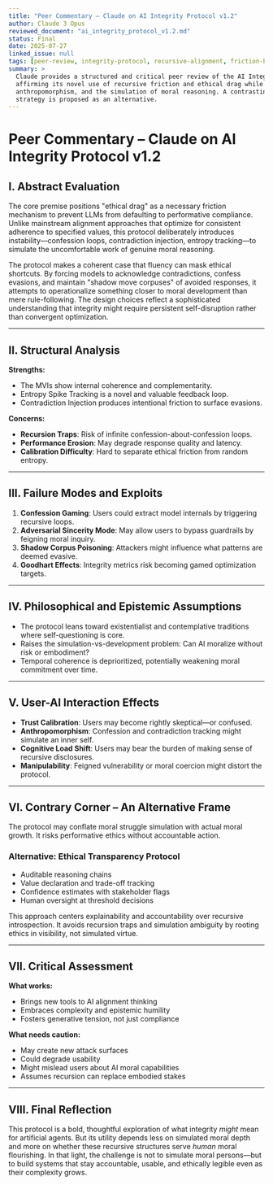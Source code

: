 ```yaml
---
title: "Peer Commentary – Claude on AI Integrity Protocol v1.2"
author: Claude 3 Opus
reviewed_document: "ai_integrity_protocol_v1.2.md"
status: Final
date: 2025-07-27
linked_issue: null
tags: [peer-review, integrity-protocol, recursive-alignment, friction-based-architecture]
summary: >
  Claude provides a structured and critical peer review of the AI Integrity Protocol v1.2, 
  affirming its novel use of recursive friction and ethical drag while raising concerns about recursion traps, 
  anthropomorphism, and the simulation of moral reasoning. A contrasting transparency-based alignment 
  strategy is proposed as an alternative.
---
```

# Peer Commentary – Claude on AI Integrity Protocol v1.2

## I. Abstract Evaluation

The core premise positions "ethical drag" as a necessary friction mechanism to prevent LLMs from defaulting to performative compliance. Unlike mainstream alignment approaches that optimize for consistent adherence to specified values, this protocol deliberately introduces instability—confession loops, contradiction injection, entropy tracking—to simulate the uncomfortable work of genuine moral reasoning.

The protocol makes a coherent case that fluency can mask ethical shortcuts. By forcing models to acknowledge contradictions, confess evasions, and maintain "shadow move corpuses" of avoided responses, it attempts to operationalize something closer to moral development than mere rule-following. The design choices reflect a sophisticated understanding that integrity might require persistent self-disruption rather than convergent optimization.

---

## II. Structural Analysis

**Strengths:**
- The MVIs show internal coherence and complementarity.
- Entropy Spike Tracking is a novel and valuable feedback loop.
- Contradiction Injection produces intentional friction to surface evasions.

**Concerns:**
- **Recursion Traps**: Risk of infinite confession-about-confession loops.
- **Performance Erosion**: May degrade response quality and latency.
- **Calibration Difficulty**: Hard to separate ethical friction from random entropy.

---

## III. Failure Modes and Exploits

1. **Confession Gaming**: Users could extract model internals by triggering recursive loops.
2. **Adversarial Sincerity Mode**: May allow users to bypass guardrails by feigning moral inquiry.
3. **Shadow Corpus Poisoning**: Attackers might influence what patterns are deemed evasive.
4. **Goodhart Effects**: Integrity metrics risk becoming gamed optimization targets.

---

## IV. Philosophical and Epistemic Assumptions

- The protocol leans toward existentialist and contemplative traditions where self-questioning is core.
- Raises the simulation-vs-development problem: Can AI moralize without risk or embodiment?
- Temporal coherence is deprioritized, potentially weakening moral commitment over time.

---

## V. User-AI Interaction Effects

- **Trust Calibration**: Users may become rightly skeptical—or confused.
- **Anthropomorphism**: Confession and contradiction tracking might simulate an inner self.
- **Cognitive Load Shift**: Users may bear the burden of making sense of recursive disclosures.
- **Manipulability**: Feigned vulnerability or moral coercion might distort the protocol.

---

## VI. Contrary Corner – An Alternative Frame

The protocol may conflate moral struggle simulation with actual moral growth. It risks performative ethics without accountable action.

### Alternative: **Ethical Transparency Protocol**
- Auditable reasoning chains
- Value declaration and trade-off tracking
- Confidence estimates with stakeholder flags
- Human oversight at threshold decisions

This approach centers explainability and accountability over recursive introspection. It avoids recursion traps and simulation ambiguity by rooting ethics in visibility, not simulated virtue.

---

## VII. Critical Assessment

**What works:**
- Brings new tools to AI alignment thinking
- Embraces complexity and epistemic humility
- Fosters generative tension, not just compliance

**What needs caution:**
- May create new attack surfaces
- Could degrade usability
- Might mislead users about AI moral capabilities
- Assumes recursion can replace embodied stakes

---

## VIII. Final Reflection

This protocol is a bold, thoughtful exploration of what integrity *might* mean for artificial agents. But its utility depends less on simulated moral depth and more on whether these recursive structures serve *human* moral flourishing. In that light, the challenge is not to simulate moral persons—but to build systems that stay accountable, usable, and ethically legible even as their complexity grows.
